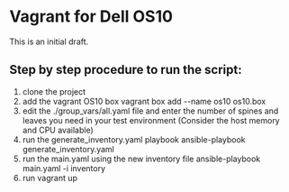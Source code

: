 # Vagrant for Dell OS10
This is an initial draft.

## Step by step procedure to run the script: 
1. clone the project
2. add the vagrant OS10 box
   vagrant box add --name os10 os10.box
3. edit the ./group_vars/all.yaml file and enter the number of spines and leaves you need in your test environment (Consider the host memory and CPU available)
4. run the generate_inventory.yaml playbook
   ansible-playbook generate_inventory.yaml
5. run the main.yaml using the new inventory file
   ansible-playbook main.yaml -i inventory
6. run vagrant up
